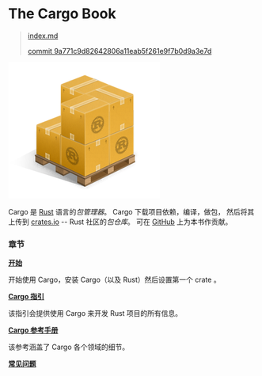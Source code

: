 # The Cargo Book

> [index.md][index]
>
> [commit 9a771c9d82642806a11eab5f261e9f7b0d9a3e7d][commit]

[index]: https://github.com/rust-lang/cargo/blob/master/src/doc/src/index.md
[commit]: https://github.com/rust-lang/cargo/commit/9a771c9d82642806a11eab5f261e9f7b0d9a3e7d

![Cargo Logo](images/Cargo-Logo-Small.png)

Cargo 是 [Rust] 语言的*包管理器*。 Cargo 下载项目依赖，编译，做包， 然后将其上传到 [crates.io] --  Rust 社区的*包仓库*。 可在 [GitHub] 上为本书作贡献。


### 章节

**[开始](getting-started/index.html)**

开始使用 Cargo，安装 Cargo（以及 Rust）然后设置第一个 crate 。

**[Cargo 指引](guide/index.html)**

该指引会提供使用 Cargo 来开发 Rust 项目的所有信息。

**[Cargo 参考手册](reference/index.html)**

该参考涵盖了 Cargo 各个领域的细节。

**[常见问题](faq.html)**

[rust]: https://www.rust-lang.org/
[crates.io]: https://crates.io/
[GitHub]: https://github.com/rust-lang/cargo/tree/master/src/doc/src
